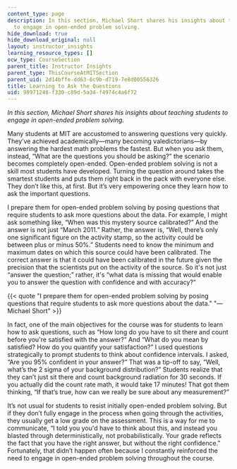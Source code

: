 ```yaml
---
content_type: page
description: In this section, Michael Short shares his insights about teaching students
  to engage in open-ended problem solving.
hide_download: true
hide_download_original: null
layout: instructor_insights
learning_resource_types: []
ocw_type: CourseSection
parent_title: Instructor Insights
parent_type: ThisCourseAtMITSection
parent_uid: 2d14bffe-dd63-6c9b-d719-7e8d00556326
title: Learning to Ask the Questions
uid: 98971248-f330-c89d-5a34-f4974c4a6f72
---
```


_In this section, Michael Short shares his insights about teaching students to engage in open-ended problem solving._

Many students at MIT are accustomed to answering questions very quickly. They’ve achieved academically—many becoming valedictorians—by answering the hardest math problems the fastest. But when you ask them, instead, “What are the questions you should be asking?” the scenario becomes completely open-ended. Open-ended problem solving is not a skill most students have developed. Turning the question around takes the smartest students and puts them right back in the pack with everyone else. They don’t like this, at first. But it’s very empowering once they learn how to ask the important questions.

I prepare them for open-ended problem solving by posing questions that require students to ask more questions about the data. For example, I might ask something like, “When was this mystery source calibrated?” And the answer is not just “March 2011.” Rather, the answer is, “Well, there’s only one significant figure on the activity stamp, so the activity could be between plus or minus 50%.” Students need to know the minimum and maximum dates on which this source could have been calibrated. The correct answer is that it could have been calibrated in the future given the precision that the scientists put on the activity of the source. So it's not just “answer the question;” rather, it's “what data is missing that would enable you to answer the question with confidence and with accuracy?”

{{< quote "I prepare them for open-ended problem solving by posing questions that require students to ask more questions about the data." "—Michael Short" >}}

In fact, one of the main objectives for the course was for students to learn how to ask questions, such as “How long do you have to sit there and count before you're satisfied with the answer?” And “What do you mean by satisfied? How do you quantify your satisfaction?” I used questions strategically to prompt students to think about confidence intervals. I asked, “Are you 95% confident in your answer?” That was a tip-off to say, “Well, what’s the 2 sigma of your background distribution?” Students realize that they can’t just sit there and count background radiation for 30 seconds. If you actually did the count rate math, it would take 17 minutes! That got them thinking, “If that’s true, how can we really be sure about any measurement?”

It’s not usual for students to resist initially open-ended problem solving. But if they don’t fully engage in the process when going through the activities, they usually get a low grade on the assessment. This is a way for me to communicate, “I told you you'd have to think about this, and instead you blasted through deterministically, not probabilistically. Your grade reflects the fact that you have the right answer, but without the right confidence.” Fortunately, that didn’t happen often because I constantly reinforced the need to engage in open-ended problem solving throughout the course.